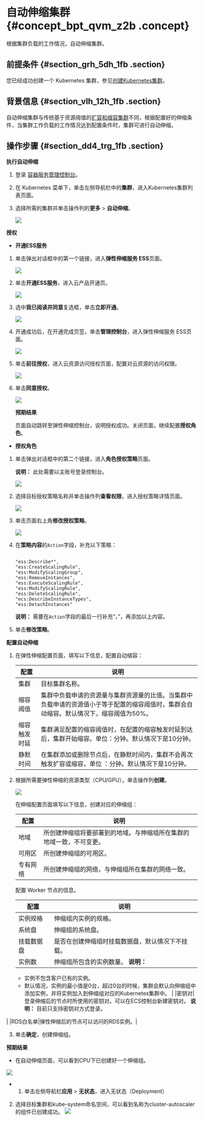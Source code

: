 # 自动伸缩集群 {#concept_bpt_qvm_z2b .concept}

根据集群负载的工作情况，自动伸缩集群。

## 前提条件 {#section_grh_5dh_1fb .section}

您已经成功创建一个 Kubernetes 集群，参见[创建Kubernetes集群](intl.zh-CN/用户指南/Kubernetes集群/集群管理/创建Kubernetes集群.md#)。

## 背景信息 {#section_vlh_12h_1fb .section}

自动伸缩集群与传统基于资源阈值的[扩容和缩容集群](intl.zh-CN/用户指南/Kubernetes集群/集群管理/扩容和缩容集群.md#)不同，根据配置好的伸缩条件，当集群工作负载的工作情况达到配置条件时，集群可进行自动伸缩。

## 操作步骤 {#section_dd4_trg_1fb .section}

**执行自动伸缩** 

1.  登录 [容器服务管理控制台](https://cs.console.aliyun.com)。
2.  在 Kubernetes 菜单下，单击左侧导航栏中的**集群**，进入Kubernetes集群列表页面。
3.  选择所需的集群并单击操作列的**更多** \> **自动伸缩**。

    ![](http://static-aliyun-doc.oss-cn-hangzhou.aliyuncs.com/assets/img/19071/155720782211191_zh-CN.png)


**授权**

-   **开通ESS服务** 

1.  单击弹出对话框中的第一个链接，进入**弹性伸缩服务 ESS**页面。

    ![](http://static-aliyun-doc.oss-cn-hangzhou.aliyuncs.com/assets/img/19071/155720782211211_zh-CN.png)

2.  单击**开通ESS服务**，进入云产品开通页。

    ![](http://static-aliyun-doc.oss-cn-hangzhou.aliyuncs.com/assets/img/19071/155720782311263_zh-CN.png)

3.  选中**我已阅读并同意**复选框，单击**立即开通**。

    ![](http://static-aliyun-doc.oss-cn-hangzhou.aliyuncs.com/assets/img/19071/155720782311264_zh-CN.png)

4.  开通成功后，在开通完成页签，单击**管理控制台**，进入弹性伸缩服务 ESS页面。

    ![](http://static-aliyun-doc.oss-cn-hangzhou.aliyuncs.com/assets/img/19071/155720782311265_zh-CN.png)

5.  单击**前往授权**，进入云资源访问授权页面，配置对云资源的访问权限。

    ![](http://static-aliyun-doc.oss-cn-hangzhou.aliyuncs.com/assets/img/19071/155720782311266_zh-CN.png)

6.  单击**同意授权**。

    ![](http://static-aliyun-doc.oss-cn-hangzhou.aliyuncs.com/assets/img/19071/155720782311267_zh-CN.png)

    **预期结果**

    页面自动跳转至弹性伸缩控制台，说明授权成功。关闭页面，继续配置**授权角色**。

-   **授权角色** 

1.  单击弹出对话框中的第二个链接，进入**角色授权策略**页面。

    **说明：** 此处需要以主账号登录控制台。

    ![](http://static-aliyun-doc.oss-cn-hangzhou.aliyuncs.com/assets/img/19071/155720782311261_zh-CN.png)

2.  选择目标授权策略名称并单击操作列**查看权限**，进入授权策略详情页面。

    ![](http://static-aliyun-doc.oss-cn-hangzhou.aliyuncs.com/assets/img/19071/155720782311193_zh-CN.png)

3.  单击页面右上角**修改授权策略**。

    ![](http://static-aliyun-doc.oss-cn-hangzhou.aliyuncs.com/assets/img/19071/155720783211195_zh-CN.png)

4.  在**策略内容**的`Action`字段，补充以下策略：

    ```
    
    "ess:Describe*", 
    "ess:CreateScalingRule", 
    "ess:ModifyScalingGroup", 
    "ess:RemoveInstances", 
    "ess:ExecuteScalingRule", 
    "ess:ModifyScalingRule", 
    "ess:DeleteScalingRule", 
    "ecs:DescribeInstanceTypes",
    "ess:DetachInstances"
    ```

    **说明：** 需要在`Action`字段的最后一行补充“，”，再添加以上内容。

5.  单击**修改策略**。

**配置自动伸缩** 

1.  在弹性伸缩配置页面，填写以下信息，配置自动缩容：

    |配置|说明|
    |--|--|
    |集群|目标集群名称。|
    |缩容阈值|集群中负载申请的资源量与集群资源量的比值。当集群中负载申请的资源值小于等于配置的缩容阈值时，集群会自动缩容。默认情况下，缩容阈值为50%。|
    |缩容触发时延|集群满足配置的缩容阈值时，在配置的缩容触发时延到达后，集群开始缩容。单位：分钟。默认情况下是10分钟。|
    |静默时间|在集群添加或删除节点后，在静默时间内，集群不会再次触发扩容或缩容，单位 ：分钟。默认情况下是10分钟。|

2.  根据所需要弹性伸缩的资源类型（CPU/GPU），单击操作列**创建**。

    ![](http://static-aliyun-doc.oss-cn-hangzhou.aliyuncs.com/assets/img/19071/155720783211210_zh-CN.png)

    在伸缩配置页面填写以下信息，创建对应的伸缩组：

    |配置|说明|
    |--|--|
    |地域|所创建伸缩组将要部署到的地域。与伸缩组所在集群的地域一致，不可变更。|
    |可用区|所创建伸缩组的可用区。|
    |专有网络|所创建伸缩组的网络，与伸缩组所在集群的网络一致。|

    配置 Worker 节点的信息。

    |配置|说明|
    |--|--|
    |实例规格|伸缩组内实例的规格。|
    |系统盘|伸缩组的系统盘。|
    |挂载数据盘|是否在创建伸缩组时挂载数据盘，默认情况下不挂载。|
    |实例数|伸缩组所包含的实例数量。 **说明：** 

    -   实例不包含客户已有的实例。
    -   默认情况，实例的最小值是0台，超过0台的时候，集群会默认向伸缩组中添加实例，并将实例加入到伸缩组对应的Kubernetes集群中。
 |
    |密钥对|登录伸缩后的节点时所使用的密钥对。可以在ECS控制台新建密钥对。 **说明：** 目前只支持密钥对方式登录。

 |
    |RDS白名单|弹性伸缩后的节点可以访问的RDS实例。|

3.  单击**确定**，创建伸缩组。

**预期结果**

-   在自动伸缩页面，可以看到CPU下已创建好一个伸缩组。

![](http://static-aliyun-doc.oss-cn-hangzhou.aliyuncs.com/assets/img/19071/155720783211273_zh-CN.png)

-   1.  单击左侧导航栏**应用** \> **无状态**，进入无状态（Deployment）
2.  选择目标集群和kube-system命名空间，可以看到名称为cluster-autoscaler的组件已创建成功。
    ![](http://static-aliyun-doc.oss-cn-hangzhou.aliyuncs.com/assets/img/19071/155720783211276_zh-CN.png)


